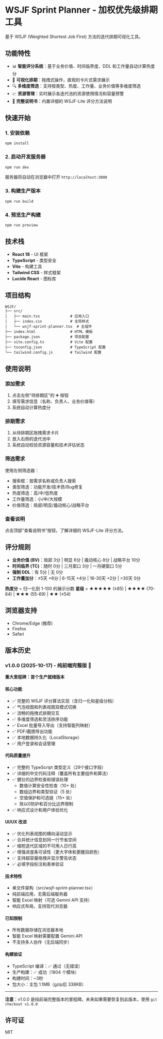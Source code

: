 # WSJF Sprint Planner - 加权优先级排期工具

基于 WSJF (Weighted Shortest Job First) 方法的迭代排期可视化工具。

## 功能特性

- 📊 **智能评分系统**：基于业务价值、时间临界度、DDL 和工作量自动计算热度分
- 🎯 **可视化排期**：拖拽式操作，直观的卡片式需求展示
- 🔍 **多维度筛选**：支持按类型、热度、工作量、业务价值等多维度筛选
- 📈 **资源管理**：实时展示各迭代池的资源使用情况和容量预警
- 📖 **完整说明书**：内置详细的 WSJF-Lite 评分方法说明

## 快速开始

### 1. 安装依赖

```bash
npm install
```

### 2. 启动开发服务器

```bash
npm run dev
```

服务器将自动在浏览器中打开 `http://localhost:3000`

### 3. 构建生产版本

```bash
npm run build
```

### 4. 预览生产构建

```bash
npm run preview
```

## 技术栈

- **React 18** - UI 框架
- **TypeScript** - 类型安全
- **Vite** - 构建工具
- **Tailwind CSS** - 样式框架
- **Lucide React** - 图标库

## 项目结构

```
WSJF/
├── src/
│   ├── main.tsx              # 应用入口
│   ├── index.css             # 全局样式
│   └── wsjf-sprint-planner.tsx  # 主组件
├── index.html                # HTML 模板
├── package.json              # 项目配置
├── vite.config.ts            # Vite 配置
├── tsconfig.json             # TypeScript 配置
└── tailwind.config.js        # Tailwind 配置
```

## 使用说明

### 添加需求
1. 点击左侧"待排期区"的 ➕ 按钮
2. 填写需求信息（名称、负责人、业务价值等）
3. 系统自动计算热度分

### 排期需求
1. 从待排期区拖拽需求卡片
2. 放入右侧的迭代池中
3. 系统自动校验资源容量和技术评估状态

### 筛选需求
使用左侧筛选器：
- 搜索框：按需求名称或负责人搜索
- 类型筛选：功能开发/技术债/Bug修复
- 热度筛选：高/中/低热度
- 工作量筛选：小/中/大规模
- 价值筛选：局部/明显/撬动核心/战略平台

### 查看说明
点击顶部"查看说明书"按钮，了解详细的 WSJF-Lite 评分方法。

## 评分规则

- **业务价值 (BV)**：局部 3分 | 明显 6分 | 撬动核心 8分 | 战略平台 10分
- **时间临界 (TC)**：随时 0分 | 三月窗口 3分 | 一月硬窗口 5分
- **强制 DDL**：有 5分 | 无 0分
- **工作量加分**：≤5天 +6分 | 6-15天 +4分 | 16-30天 +2分 | >30天 0分

**热度分** = 归一化到 1-100 的展示分数
**星级** = ★★★★★ (≥85) | ★★★★ (70-84) | ★★★ (55-69) | ★★ (≤54)

## 浏览器支持

- Chrome/Edge (推荐)
- Firefox
- Safari

## 版本历史

### v1.0.0 (2025-10-17) - 纯前端完整版 🎉

**重大里程碑：首个生产就绪版本**

#### 核心功能
- ✅ 完整的 WSJF 评分算法实现（含归一化和星级分档）
- ✅ 气泡视图和列表视图双模式切换
- ✅ 流畅的拖拽式排期交互
- ✅ 多维度筛选和灵活排序功能
- ✅ Excel 批量导入导出（支持智能列映射）
- ✅ PDF/截图导出功能
- ✅ 本地数据持久化（LocalStorage）
- ✅ 用户登录和会话管理

#### 代码质量提升
- ✅ 完整的 TypeScript 类型定义（29个接口字段）
- ✅ 详细的中文代码注释（覆盖所有主要组件和算法）
- ✅ 健壮的边界检查和错误处理
  - 数值计算安全性检查（10+ 处）
  - 数组边界和类型验证（5 处）
  - 空值保护和可选链（15+ 处）
  - 除以0防护和百分比边界限制
- ✅ 响应式设计和用户体验优化

#### UI/UX 改进
- ✅ 优化列表视图的横向滚动显示
- ✅ 合并统计信息到同一行节省空间
- ✅ 缩短迭代区域的不可用人日行高
- ✅ 增强进度条可读性（更大字体和更醒目颜色）
- ✅ 支持超容量拖拽并显示警告状态
- ✅ 必填字段标注和表单验证

#### 技术特性
- 单文件架构（src/wsjf-sprint-planner.tsx）
- 纯前端应用，无需后端服务器
- 智能 Excel 映射（可选 Gemini API 支持）
- 响应式布局，支持现代浏览器

#### 已知限制
- 所有数据存储在浏览器本地
- 智能 Excel 映射需要配置 Gemini API
- 不支持多人协作（无后端同步）

#### 构建验证
- TypeScript 编译：✅ 通过（无错误）
- 生产构建：✅ 成功（1804 个模块）
- 构建时间：~3秒
- 包大小：主包 1.1MB（gzip后 338KB）

---

**注意**：v1.0.0 是纯前端完整版本的里程碑。未来如果需要恢复到此版本，使用 `git checkout v1.0.0`

## 许可证

MIT
